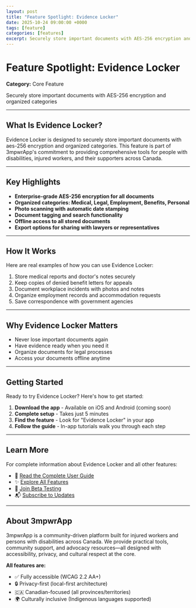 ```yaml
---
layout: post
title: "Feature Spotlight: Evidence Locker"
date: 2025-10-24 09:00:00 +0000
tags: [feature]
categories: [features]
excerpt: Securely store important documents with AES-256 encryption and organized categories
---
```


# Feature Spotlight: Evidence Locker

**Category:** Core Feature

Securely store important documents with AES-256 encryption and organized categories

---

## What Is Evidence Locker?

Evidence Locker is designed to securely store important documents with aes-256 encryption and organized categories. This feature is part of 3mpwrApp's commitment to providing comprehensive tools for people with disabilities, injured workers, and their supporters across Canada.

---

## Key Highlights

- **Enterprise-grade AES-256 encryption for all documents**
- **Organized categories: Medical, Legal, Employment, Benefits, Personal**
- **Photo scanning with automatic date stamping**
- **Document tagging and search functionality**
- **Offline access to all stored documents**
- **Export options for sharing with lawyers or representatives**

---

## How It Works

Here are real examples of how you can use Evidence Locker:

1. Store medical reports and doctor's notes securely
2. Keep copies of denied benefit letters for appeals
3. Document workplace incidents with photos and notes
4. Organize employment records and accommodation requests
5. Save correspondence with government agencies

---

## Why Evidence Locker Matters

- Never lose important documents again
- Have evidence ready when you need it
- Organize documents for legal processes
- Access your documents offline anytime

---

## Getting Started

Ready to try Evidence Locker? Here's how to get started:

1. **Download the app** - Available on iOS and Android (coming soon)
2. **Complete setup** - Takes just 5 minutes
3. **Find the feature** - Look for "Evidence Locker" in your app
4. **Follow the guide** - In-app tutorials walk you through each step

---

## Learn More

For complete information about Evidence Locker and all other features:

- 📖 [Read the Complete User Guide](/user-guide/#evidence-locker)
- ✨ [Explore All Features](/features/)
- 🧪 [Join Beta Testing](/beta/)
- 📬 [Subscribe to Updates](/newsletter/)

---

## About 3mpwrApp

3mpwrApp is a community-driven platform built for injured workers and persons with disabilities across Canada. We provide practical tools, community support, and advocacy resources—all designed with accessibility, privacy, and cultural respect at the core.

**All features are:**
- ✅ Fully accessible (WCAG 2.2 AA+)
- 🔒 Privacy-first (local-first architecture)
- 🇨🇦 Canadian-focused (all provinces/territories)
- 🌍 Culturally inclusive (Indigenous languages supported)
